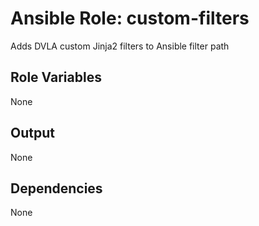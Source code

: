 Ansible Role: custom-filters
============================

Adds DVLA custom Jinja2 filters to Ansible filter path

Role Variables
--------------

None


Output
------

None

Dependencies
------------

None
